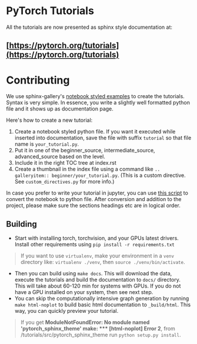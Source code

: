 # PyTorch Tutorials


All the tutorials are now presented as sphinx style documentation at:

## [https://pytorch.org/tutorials](https://pytorch.org/tutorials)



# Contributing

We use sphinx-gallery's [notebook styled examples](https://sphinx-gallery.github.io/stable/tutorials/index.html) to create the tutorials. Syntax is very simple. In essence, you write a slightly well formatted python file and it shows up as documentation page.

Here's how to create a new tutorial:
1. Create a notebook styled python file. If you want it executed while inserted into documentation, save the file with suffix `tutorial` so that file name is `your_tutorial.py`.
2. Put it in one of the beginner_source, intermediate_source, advanced_source based on the level.
2. Include it in the right TOC tree at index.rst
3. Create a thumbnail in the index file using a command like `.. galleryitem:: beginner/your_tutorial.py`. (This is a custom directive. See `custom_directives.py` for more info.) 

In case you prefer to write your tutorial in jupyter, you can use [this script](https://gist.github.com/chsasank/7218ca16f8d022e02a9c0deb94a310fe) to convert the notebook to python file. After conversion and addition to the project, please make sure the sections headings etc are in logical order.

## Building

- Start with installing torch, torchvision, and your GPUs latest drivers. Install other requirements using `pip install -r requirements.txt`

> If you want to use `virtualenv`, make your environment in a `venv` directory like: `virtualenv ./venv`, then `source ./venv/bin/activate`.

- Then you can build using `make docs`. This will download the data, execute the tutorials and build the documentation to `docs/` directory. This will take about 60-120 min for systems with GPUs. If you do not have a GPU installed on your system, then see next step.
- You can skip the computationally intensive graph generation by running `make html-noplot` to build basic html documentation to `_build/html`. This way, you can quickly preview your tutorial.

> If you get **ModuleNotFoundError: No module named 'pytorch_sphinx_theme' make: *** [html-noplot] Error 2**, from /tutorials/src/pytorch_sphinx_theme run `python setup.py install`. 
